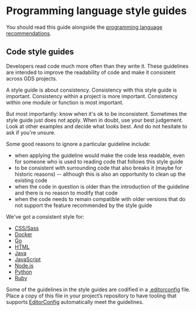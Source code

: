 # Programming language style guides

You should read this guide alongside the
[programming language recommendations](../choose-a-programming-language).

## Code style guides

Developers read code much more often than they write it. These guidelines
are intended to improve the readability of code and make it consistent
across GDS projects.

A style guide is about consistency. Consistency with this style guide is
important. Consistency within a project is more important. Consistency within
one module or function is most important.

But most importantly: know when it's ok to be inconsistent. Sometimes the style guide
just does not apply. When in doubt, use your best judgement. Look at other
examples and decide what looks best. And do not hesitate to ask if you're unsure.

Some good reasons to ignore a particular guideline include:

- when applying the guideline would make the code less readable, even for
  someone who is used to reading code that follows this style guide
- to be consistent with surrounding code that also breaks it (maybe for
  historic reasons) -- although this is also an opportunity to clean up the
  existing code
- when the code in question is older than the introduction of the guideline and
  there is no reason to modify that code
- when the code needs to remain compatible with older versions that
  do not support the feature recommended by the style guide

We've got a consistent style for:

- [CSS/Sass](style-guides/css)
- [Docker](style-guides/docker)
- [Go](style-guides/go)
- [HTML](style-guides/html)
- [Java](style-guides/java)
- [JavaScript](style-guides/js)
- [Node.js](style-guides/node)
- [Python](style-guides/pthon)
- [Ruby](style-guides/ruby)

Some of the guidelines in the style guides are codified in a
[.editorconfig](editorconfig) file. Place a copy of this
file in your project’s repository to have tooling that supports
[EditorConfig](http://editorconfig.org/) automatically meet the
guidelines.
